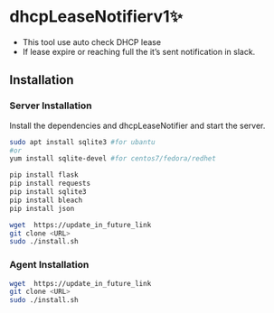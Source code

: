 
# dhcpLeaseNotifierv1✨

- This tool use auto check DHCP lease
- If lease expire or reaching full the it’s sent notification in slack.



## Installation


### Server Installation
Install the dependencies and dhcpLeaseNotifier and start the server.

```sh
sudo apt install sqlite3 #for ubantu
#or
yum install sqlite-devel #for centos7/fedora/redhet

pip install flask 
pip install requests
pip install sqlite3
pip install bleach
pip install json

wget  https://update_in_future_link
git clone <URL> 
sudo ./install.sh
```


### Agent Installation

```sh
wget  https://update_in_future_link
git clone <URL> 
sudo ./install.sh
```
